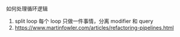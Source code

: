 如何处理循环逻辑

1. split loop 每个 loop 只做一件事情，分离 modifier 和 query
1. https://www.martinfowler.com/articles/refactoring-pipelines.html

